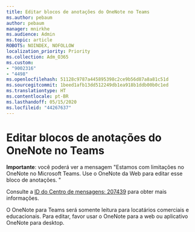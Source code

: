 ```yaml
---
title: Editar blocos de anotações do OneNote no Teams
ms.author: pebaum
author: pebaum
manager: mnirkhe
ms.audience: Admin
ms.topic: article
ROBOTS: NOINDEX, NOFOLLOW
localization_priority: Priority
ms.collection: Adm_O365
ms.custom:
- "9002316"
- "4498"
ms.openlocfilehash: 51128c9787a445895398c2ce9b56d87a8a81c51d
ms.sourcegitcommit: 1beed1afb13dd512249db1ea918b1ddb00b0c1ed
ms.translationtype: HT
ms.contentlocale: pt-BR
ms.lasthandoff: 05/15/2020
ms.locfileid: "44267637"
---
```

# <a name="editing-onenote-notebooks-in-teams"></a>Editar blocos de anotações do OneNote no Teams

**Importante**: você poderá ver a mensagem "Estamos com limitações no OneNote no Microsoft Teams. Use o OneNote da Web para editar esse bloco de anotações. "  

Consulte a [ID do Centro de mensagens: 207439](https://admin.microsoft.com/Adminportal/Home?source=applauncher#MessageCenter?id=MC207439) para obter mais informações.

O OneNote para Teams será somente leitura para locatários comerciais e educacionais. Para editar, favor usar o OneNote para a web ou aplicativo OneNote para desktop.
